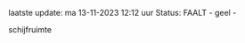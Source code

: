 laatste update: 
ma 13-11-2023 12:12   uur 
Status: FAALT - geel - 
<div class="service Y">schijfruimte</div>